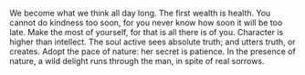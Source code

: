 We become what we think all day long.
The first wealth is health.
You cannot do kindness too soon, for you never know how soon it will be too late.
Make the most of yourself, for that is all there is of you.
Character is higher than intellect.
The soul active sees absolute truth; and utters truth, or creates.
Adopt the pace of nature: her secret is patience.
In the presence of nature, a wild delight runs through the man, in spite of real sorrows.
